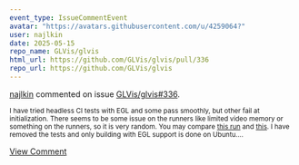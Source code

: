 ```yaml
---
event_type: IssueCommentEvent
avatar: "https://avatars.githubusercontent.com/u/4259064?"
user: najlkin
date: 2025-05-15
repo_name: GLVis/glvis
html_url: https://github.com/GLVis/glvis/pull/336
repo_url: https://github.com/GLVis/glvis
---
```


<a href='https://github.com/najlkin' target='_blank'>najlkin</a> commented on issue <a href='https://github.com/GLVis/glvis/pull/336' target='_blank'>GLVis/glvis#336</a>.

<small>I have tried headless CI tests with EGL and some pass smoothly, but other fail at initialization. There seems to be some issue on the runners like limited video memory or something on the runners, so it is very random. You may compare [this run](https://github.com/GLVis/glvis/actions/runs/15031953362/job/42306719434) and [this](https://github.com/GLVis/glvis/actions/runs/15031953362/job/42246214799). I have removed the tests and only building with EGL support is done on Ubuntu....</small>

<a href='https://github.com/GLVis/glvis/pull/336' target='_blank'>View Comment</a>